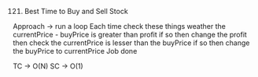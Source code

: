 121. Best Time to Buy and Sell Stock

Approach ->
  run a loop
  Each time check these things
  weather the currentPrice - buyPrice is greater than profit
  if so then change the profit
  then check the currentPrice is lesser than the buyPrice
  if so then change the buyPrice to currentPrice
Job done

TC -> O(N)
SC -> O(1)
